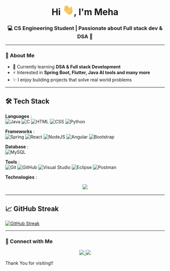 <h1 align="center">Hi <img src="https://raw.githubusercontent.com/ABSphreak/ABSphreak/master/gifs/Hi.gif" alt="Waving hand" width="35px">, I'm Meha</h1>

<h3 align="center">💻 CS Engineering Student | Passionate about Full stack dev & DSA 🚀</h3>

---

### 🌟 About Me  
- 🌱 Currently learning **DSA & Full stack Development**  
- ⚡ Interested in **Spring Boot, Flutter, Java AI tools and many more**   
- ✨ I enjoy building projects that solve real world problems  

---


## 🛠️ Tech Stack  

**Languages** :  
![Java](https://skillicons.dev/icons?i=java)  ![C](https://skillicons.dev/icons?i=c)  ![HTML](https://skillicons.dev/icons?i=html)  ![CSS](https://skillicons.dev/icons?i=css)  ![Python](https://skillicons.dev/icons?i=py)  

**Frameworks** :  
![Spring](https://skillicons.dev/icons?i=spring)  ![React](https://skillicons.dev/icons?i=react)  ![NodeJS](https://skillicons.dev/icons?i=nodejs)  ![Angular](https://skillicons.dev/icons?i=angular)  ![Bootstrap](https://skillicons.dev/icons?i=bootstrap)  

**Database** :  
![MySQL](https://skillicons.dev/icons?i=mysql)  

**Tools** :  
![Git](https://skillicons.dev/icons?i=git)  ![GitHub](https://skillicons.dev/icons?i=github)  ![Visual Studio](https://skillicons.dev/icons?i=visualstudio)  ![Eclipse](https://skillicons.dev/icons?i=eclipse)  ![Postman](https://skillicons.dev/icons?i=postman)  

**Technologies** :  
<p align="center">
  <img src="https://readme-typing-svg.herokuapp.com?size=22&duration=4000&color=00C2FF&vCenter=true&lines=💻+Backend+Developer;🌐+Full+Stack+Enthusiast;📱+web+App+Developer" />
</p>  

---
<!-- <a href="https://git.io/streak-stats"><img src="https://streak-stats.demolab.com?user=MehaBN&theme=bear" alt="GitHub Streak" /></a>

--- -->

## 📈 GitHub Streak
[![GitHub Streak](https://streak-stats.demolab.com/?user=MehaBN&theme=radical&hide_border=true)](https://git.io/streak-stats)

---

### 🔗 Connect with Me  

<p align="center">
  <a href="https://www.linkedin.com/in/meha-b-n-a50ab625b" target="_blank">
    <img src="https://img.shields.io/badge/LinkedIn-0A66C2?style=for-the-badge&logo=linkedin&logoColor=white"/>
  </a>
  <a href="mailto:mehabakilana@gmail.com">
    <img src="https://img.shields.io/badge/Gmail-D14836?style=for-the-badge&logo=gmail&logoColor=white"/>
  </a>
<!--   <a href="https://your-portfolio-link.com" target="_blank">
    <img src="https://img.shields.io/badge/Portfolio-000000?style=for-the-badge&logo=web&logoColor=white"/>
  </a> -->
</p>
  
Thank You for visiting!!
